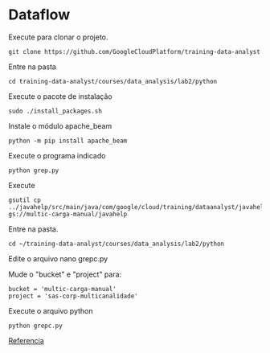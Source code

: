 # Dataflow

Execute para clonar o projeto.
```linux
git clone https://github.com/GoogleCloudPlatform/training-data-analyst
```
Entre na pasta
```linux
cd training-data-analyst/courses/data_analysis/lab2/python
```
Execute o pacote de instalação
```linux
sudo ./install_packages.sh
```
Instale o módulo apache_beam
```linux
python -m pip install apache_beam
```
Execute o programa indicado
```linux
python grep.py
```
Execute
```linux
gsutil cp ../javahelp/src/main/java/com/google/cloud/training/dataanalyst/javahelp/*.java gs://multic-carga-manual/javahelp
```
Entre na pasta.
```linux
cd ~/training-data-analyst/courses/data_analysis/lab2/python
```
Edite o arquivo
nano grepc.py

Mude o "bucket" e "project" para:
```
bucket = 'multic-carga-manual'
project = 'sas-corp-multicanalidade'
```
Execute o arquivo python
```linux
python grepc.py
```

[Referencia](https://codelabs.developers.google.com/codelabs/cpb101-simple-dataflow-py/index.html?index=..%2F..next17#0 "Dataflow")
